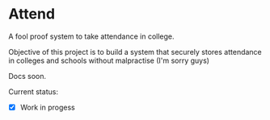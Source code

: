 # Attend
A fool proof system to take attendance in college.

Objective of this project is to build a system that securely stores attendance in colleges and schools without malpractise
(I'm sorry guys)


Docs soon.

Current status:
-[x] Work in progess
